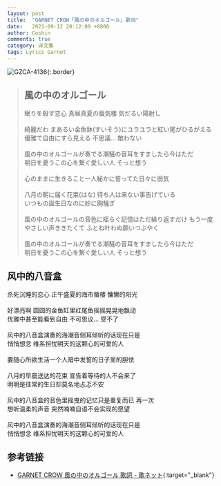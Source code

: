 ```yaml
---
layout: post
title:  "GARNET CROW「風の中のオルゴール」歌词"
date:   2021-09-12 20:12:09 +0800
author: Coshin
comments: true
category: 译文集
tags: Lyrics Garnet
---
```

![GZCA-4136](https://ganekuro.github.io/images/discography/single/GZCA-4136.jpg){:.border}

<blockquote class="original">
  <h2>風の中のオルゴール</h2>
  <p>
    眠りを殺す恋心 真昼真夏の蜃気楼 気だるい陽射し<br>
    <br>
    綺麗だわ まあるい金魚鉢(すいそう)にユラユラと紅い尾がひるがえる<br>
    優雅で自由にすら見える 不思議… 敵わない<br>
    <br>
    風の中のオルゴールが奏でる潮騒の音耳をすましたら今はただ<br>
    明日を憂うこの心を繋ぐ愛しい人 そっと想う<br>
    <br>
    心のままに生きること一人秘かに誓ってた日々に弱気<br>
    <br>
    八月の朝に届く花束(はな) 待ち人は来ない事告げている<br>
    いつもの誕生日なのに妙に胸騒ぎ<br>
    <br>
    風の中のオルゴールの音色に揺らぐ記憶はただ繰り返すだけ もう一度<br>
    やさしい声ききたくて ふとね叶わぬ願いつぶやく<br>
    <br>
    風の中のオルゴールが奏でる潮騒の音耳をすましたら今はただ<br>
    明日を憂うこの心を繋ぐ愛しい人 そっと想う
  </p>
</blockquote>

<div class="translation">
  <h2>风中的八音盒</h2>
  <p>
    杀死沉睡的恋心 正午盛夏的海市蜃楼 慵懒的阳光<br>
    <br>
    好漂亮啊 圆圆的金鱼缸里红尾鱼摇摇晃晃地飘动<br>
    优雅中甚至能看到自由 不可思议… 受不了<br>
    <br>
    风中的八音盒演奏的海潮音侧耳倾听的话现在只是<br>
    悄悄想念 维系担忧明天的这颗心的可爱的人<br>
    <br>
    要随心所欲生活一个人暗中发誓的日子里的胆怯<br>
    <br>
    八月的早晨送达的花束 宣告着等待的人不会来了<br>
    明明是往常的生日却莫名地忐忑不安<br>
    <br>
    风中的八音盒的音色里摇曳的记忆只是重复而已 再一次<br>
    想听温柔的声音 突然喃喃自语不会实现的愿望<br>
    <br>
    风中的八音盒演奏的海潮音侧耳倾听的话现在只是<br>
    悄悄想念 维系担忧明天的这颗心的可爱的人
  </p>
</div>

## 参考链接

* [GARNET CROW 風の中のオルゴール 歌詞 - 歌ネット](https://www.uta-net.com/song/135305/){:target="_blank"}
